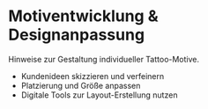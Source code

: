 # Motiventwicklung & Designanpassung

Hinweise zur Gestaltung individueller Tattoo-Motive.

- Kundenideen skizzieren und verfeinern
- Platzierung und Größe anpassen
- Digitale Tools zur Layout-Erstellung nutzen
